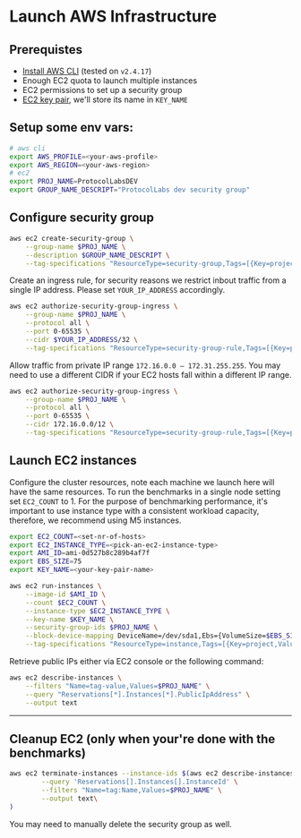 # Launch AWS Infrastructure 

## Prerequistes

* [Install AWS CLI](https://docs.aws.amazon.com/cli/latest/userguide/getting-started-install.html) (tested on `v2.4.17`)
* Enough EC2 quota to launch multiple instances
* EC2 permissions to set up a security group
* [EC2 key pair](https://docs.aws.amazon.com/AWSEC2/latest/UserGuide/ec2-key-pairs.html), we'll store its name in `KEY_NAME`

## Setup some env vars:

```bash
# aws cli
export AWS_PROFILE=<your-aws-profile>
export AWS_REGION=<your-aws-region>
# ec2
export PROJ_NAME=ProtocolLabsDEV
export GROUP_NAME_DESCRIPT="ProtocolLabs dev security group"
```

## Configure security group


```bash
aws ec2 create-security-group \
    --group-name $PROJ_NAME \
    --description $GROUP_NAME_DESCRIPT \
    --tag-specifications "ResourceType=security-group,Tags=[{Key=project,Value=$PROJ_NAME},{Key=Name,Value=$PROJ_NAME}]"
```

Create an ingress rule, for security reasons we restrict inbout traffic from a single IP address. 
Please set `YOUR_IP_ADDRESS` accordingly.

```bash
aws ec2 authorize-security-group-ingress \
    --group-name $PROJ_NAME \
    --protocol all \
    --port 0-65535 \
    --cidr $YOUR_IP_ADDRESS/32 \
    --tag-specifications "ResourceType=security-group-rule,Tags=[{Key=project,Value=$PROJ_NAME},{Key=Name,Value=$PROJ_NAME}]"
```

Allow traffic from private IP range `172.16.0.0 – 172.31.255.255`.
You may need to use a different CIDR if your EC2 hosts fall within a different IP range.

```bash
aws ec2 authorize-security-group-ingress \
    --group-name $PROJ_NAME \
    --protocol all \
    --port 0-65535 \
    --cidr 172.16.0.0/12 \
    --tag-specifications "ResourceType=security-group-rule,Tags=[{Key=project,Value=$PROJ_NAME},{Key=Name,Value=$PROJ_NAME}]"
```

## Launch EC2 instances

Configure the cluster resources, note each machine we launch here will have the same resources.
To run the benchmarks in a single node setting set `EC2_COUNT` to 1.
For the purpose of benchmarking performance, it's important to use instance type with a consistent workload capacity, therefore, we recommend using M5 instances.


```bash
export EC2_COUNT=<set-nr-of-hosts>
export EC2_INSTANCE_TYPE=<pick-an-ec2-instance-type>
export AMI_ID=ami-0d527b8c289b4af7f
export EBS_SIZE=75
export KEY_NAME=<your-key-pair-name>
```

```bash
aws ec2 run-instances \
    --image-id $AMI_ID \
    --count $EC2_COUNT \
    --instance-type $EC2_INSTANCE_TYPE \
    --key-name $KEY_NAME \
    --security-group-ids $PROJ_NAME \
    --block-device-mapping DeviceName=/dev/sda1,Ebs={VolumeSize=$EBS_SIZE} \
    --tag-specifications "ResourceType=instance,Tags=[{Key=project,Value=$PROJ_NAME},{Key=Name,Value=$PROJ_NAME}]" "ResourceType=volume,Tags=[{Key=project,Value=$PROJ_NAME},{Key=Name,Value=$PROJ_NAME}]"
```

Retrieve public IPs either via EC2 console or the following command:

```bash
aws ec2 describe-instances \
    --filters "Name=tag-value,Values=$PROJ_NAME" \
    --query "Reservations[*].Instances[*].PublicIpAddress" \
    --output text
```

---

## Cleanup EC2 (only when your're done with the benchmarks)

```bash
aws ec2 terminate-instances --instance-ids $(aws ec2 describe-instances \
        --query 'Reservations[].Instances[].InstanceId' \
        --filters "Name=tag:Name,Values=$PROJ_NAME" \
        --output text\
)
```

You may need to manually delete the security group as well.
